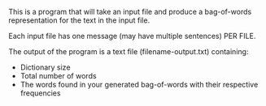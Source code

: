 This is a program that will take an input file and produce a bag-of-words representation for the text in the input file.


Each input file has one message (may have multiple sentences) PER FILE.

The output of the program is a text file (filename-output.txt) containing:
- Dictionary size
- Total number of words
- The words found in your generated bag-of-words with their respective frequencies
